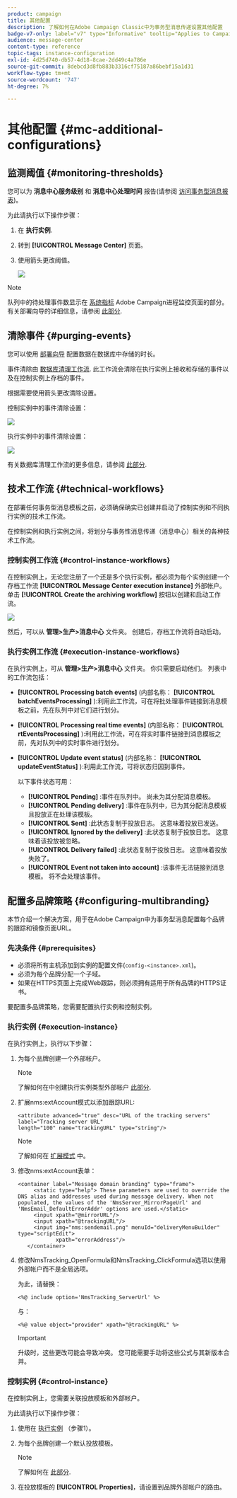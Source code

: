 ```yaml
---
product: campaign
title: 其他配置
description: 了解如何在Adobe Campaign Classic中为事务型消息传递设置其他配置
badge-v7-only: label="v7" type="Informative" tooltip="Applies to Campaign Classic v7 only"
audience: message-center
content-type: reference
topic-tags: instance-configuration
exl-id: 4d25d740-db57-4d18-8cae-2dd49c4a786e
source-git-commit: 8debcd3d8fb883b3316cf75187a86bebf15a1d31
workflow-type: tm+mt
source-wordcount: '747'
ht-degree: 7%

---
```


# 其他配置 {#mc-additional-configurations}



## 监测阈值 {#monitoring-thresholds}

您可以为 **消息中心服务级别** 和 **消息中心处理时间** 报告(请参阅 [访问事务型消息报表](../../message-center/using/about-transactional-messaging-reports.md))。

为此请执行以下操作步骤：

1. 在 **执行实例**.

1. 转到 **[!UICONTROL Message Center]** 页面。

1. 使用箭头更改阈值。

   ![](assets/messagecenter_monitor_events_001.png)

>[!NOTE]
>
>队列中的待处理事件数显示在 [系统指标](../../production/using/monitoring-processes.md#system-indicators) Adobe Campaign进程监控页面的部分。 有关部署向导的详细信息，请参阅 [此部分](../../installation/using/deploying-an-instance.md#deployment-wizard).

## 清除事件 {#purging-events}

您可以使用 [部署向导](../../production/using/database-cleanup-workflow.md#deployment-wizard) 配置数据在数据库中存储的时长。

事件清除由 [数据库清理工作流](../../production/using/database-cleanup-workflow.md). 此工作流会清除在执行实例上接收和存储的事件以及在控制实例上存档的事件。

根据需要使用箭头更改清除设置。

控制实例中的事件清除设置：

![](assets/messagecenter_delete_events_001.png)

执行实例中的事件清除设置：

![](assets/messagecenter_delete_events_002.png)

有关数据库清理工作流的更多信息，请参阅 [此部分](../../production/using/database-cleanup-workflow.md).


## 技术工作流 {#technical-workflows}

在部署任何事务型消息模板之前，必须确保确实已创建并启动了控制实例和不同执行实例的技术工作流。

在控制实例和执行实例之间，将划分与事务性消息传递（消息中心）相关的各种技术工作流。

### 控制实例工作流 {#control-instance-workflows}

在控制实例上，无论您注册了一个还是多个执行实例，都必须为每个实例创建一个存档工作流 **[!UICONTROL Message Center execution instance]** 外部帐户。 单击 **[!UICONTROL Create the archiving workflow]** 按钮以创建和启动工作流。

![](assets/messagecenter_archiving_002.png)

然后，可以从 **管理>生产>消息中心** 文件夹。 创建后，存档工作流将自动启动。

<!--**Minimal architecture**

Once the control and execution modules are installed on the same instance, you must create the archiving workflow using the deployment wizard. Click the **[!UICONTROL Create the archiving workflow]** button to create and start the workflow.

![](assets/messagecenter_archiving_001.png)-->

### 执行实例工作流 {#execution-instance-workflows}

在执行实例上，可从 **管理>生产>消息中心** 文件夹。 你只需要启动他们。 列表中的工作流包括：

* **[!UICONTROL Processing batch events]** (内部名称： **[!UICONTROL batchEventsProcessing]** ):利用此工作流，可在将批处理事件链接到消息模板之前，先在队列中对它们进行划分。
* **[!UICONTROL Processing real time events]** (内部名称： **[!UICONTROL rtEventsProcessing]** ):利用此工作流，可在将实时事件链接到消息模板之前，先对队列中的实时事件进行划分。
* **[!UICONTROL Update event status]** (内部名称： **[!UICONTROL updateEventStatus]** ):利用此工作流，可将状态归因到事件。

   以下事件状态可用：

   * **[!UICONTROL Pending]** :事件在队列中。 尚未为其分配消息模板。
   * **[!UICONTROL Pending delivery]** :事件在队列中，已为其分配消息模板且投放正在处理该模板。
   * **[!UICONTROL Sent]** :此状态复制于投放日志。 这意味着投放已发送。
   * **[!UICONTROL Ignored by the delivery]** :此状态复制于投放日志。 这意味着该投放被忽略。
   * **[!UICONTROL Delivery failed]** :此状态复制于投放日志。 这意味着投放失败了。
   * **[!UICONTROL Event not taken into account]** :该事件无法链接到消息模板。 将不会处理该事件。

## 配置多品牌策略 {#configuring-multibranding}

本节介绍一个解决方案，用于在Adobe Campaign中为事务型消息配置每个品牌的跟踪和镜像页面URL。

### 先决条件 {#prerequisites}

* 必须将所有主机添加到实例的配置文件(`config-<instance>.xml`)。
* 必须为每个品牌分配一个子域。
* 如果在HTTPS页面上完成Web跟踪，则必须拥有适用于所有品牌的HTTPS证书。

要配置多品牌策略，您需要配置执行实例和控制实例。

### 执行实例 {#execution-instance}

在执行实例上，执行以下步骤：

1. 为每个品牌创建一个外部帐户。

   >[!NOTE]
   >
   >了解如何在中创建执行实例类型外部帐户 [此部分](../../message-center/using/configuring-instances.md#control-instance).

1. 扩展nms:extAccount模式以添加跟踪URL:

   ```
   <attribute advanced="true" desc="URL of the tracking servers" label="Tracking server URL"
   length="100" name="trackingURL" type="string"/>
   ```

   >[!NOTE]
   >
   >了解如何在 [扩展模式](../../configuration/using/extending-a-schema.md) 中。

1. 修改nms:extAccount表单：

   ```
   <container label="Message domain branding" type="frame">
        <static type="help"> These parameters are used to override the DNS alias and addresses used during message delivery. When not populated, the values of the 'NmsServer_MirrorPageUrl' and 'NmsEmail_DefaultErrorAddr' options are used.</static>
        <input xpath="@mirrorURL"/>
        <input xpath="@trackingURL"/>
        <input img="nms:sendemail.png" menuId="deliveryMenuBuilder" type="scriptEdit">
               xpath="errorAddress"/>
      </container>
   ```

1. 修改NmsTracking_OpenFormula和NmsTracking_ClickFormula选项以使用外部帐户而不是全局选项。

   为此，请替换：

   ```
   <%@ include option='NmsTracking_ServerUrl' %>
   ```

   与：

   ```
   <%@ value object="provider" xpath="@trackingURL" %>
   ```

   >[!IMPORTANT]
   >
   >升级时，这些更改可能会导致冲突。 您可能需要手动将这些公式与其新版本合并。

### 控制实例 {#control-instance}

在控制实例上，您需要关联投放模板和外部帐户。

为此请执行以下操作步骤：

1. 使用在 [执行实例](#execution-instance) （步骤1）。

1. 为每个品牌创建一个默认投放模板。

   >[!NOTE]
   >
   >    了解如何在 [此部分](../../delivery/using/creating-a-delivery-template.md#creating-a-new-template).

1. 在投放模板的 **[!UICONTROL Properties]**，请设置到品牌外部帐户的路由。

